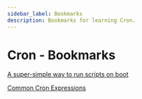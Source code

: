 ```yaml
---
sidebar_label: Bookmarks
description: Bookmarks for learning Cron.
---
```


# Cron - Bookmarks

[A super-simple way to run scripts on boot](https://learn.pimoroni.com/article/running-scripts-at-boot)

[Common Cron Expressions](https://www.pppet.net/changyong.html)